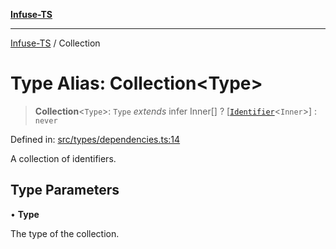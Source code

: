 [**Infuse-TS**](../README.md)

***

[Infuse-TS](../README.md) / Collection

# Type Alias: Collection\<Type\>

> **Collection**\<`Type`\>: `Type` *extends* infer Inner[] ? \[[`Identifier`](Identifier.md)\<`Inner`\>\] : `never`

Defined in: [src/types/dependencies.ts:14](https://github.com/D-Kay6/Infuse-TS/blob/183255f9a4ec5e9ee4dba778a499aaf2ce7f4763/src/types/dependencies.ts#L14)

A collection of identifiers.

## Type Parameters

• **Type**

The type of the collection.
